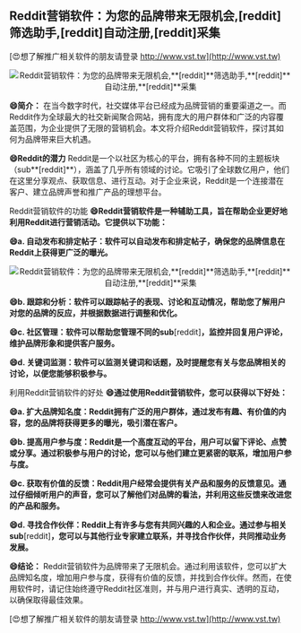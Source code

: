 ## **Reddit营销软件：为您的品牌带来无限机会,**[reddit]**筛选助手,**[reddit]**自动注册,**[reddit]**采集**

[😍想了解推广相关软件的朋友请登录 http://www.vst.tw](http://www.vst.tw)

 <center><img src="https://vst.tw/MP4/tuiguang/png/0.png" alt="Reddit营销软件：为您的品牌带来无限机会,**[reddit]**筛选助手,**[reddit]**自动注册,**[reddit]**采集"></center>

**😄简介：**
在当今数字时代，社交媒体平台已经成为品牌营销的重要渠道之一。而Reddit作为全球最大的社交新闻聚合网站，拥有庞大的用户群体和广泛的内容覆盖范围，为企业提供了无限的营销机会。本文将介绍Reddit营销软件，探讨其如何为品牌带来巨大机遇。

**😄Reddit的潜力**
Reddit是一个以社区为核心的平台，拥有各种不同的主题板块（sub**[reddit]**），涵盖了几乎所有领域的讨论。它吸引了全球数亿用户，他们在这里分享观点、获取信息、进行互动。对于企业来说，Reddit是一个连接潜在客户、建立品牌声誉和推广产品的理想平台。

Reddit营销软件的功能
**😄Reddit营销软件是一种辅助工具，旨在帮助企业更好地利用Reddit进行营销活动。它提供以下功能：**

**😄a. 自动发布和排定帖子：软件可以自动发布和排定帖子，确保您的品牌信息在Reddit上获得更广泛的曝光。**

 <center><img src="https://vst.tw/MP4/tuiguang/png/7.png" alt="Reddit营销软件：为您的品牌带来无限机会,**[reddit]**筛选助手,**[reddit]**自动注册,**[reddit]**采集"></center>

**😄b. 跟踪和分析：软件可以跟踪帖子的表现、讨论和互动情况，帮助您了解用户对您的品牌的反应，并根据数据进行调整和优化。**

**😄c. 社区管理：软件可以帮助您管理不同的sub**[reddit]**，监控并回复用户评论，维护品牌形象和提供客户服务。**

**😄d. 关键词监测：软件可以监测关键词和话题，及时提醒您有关与您品牌相关的讨论，以便您能够积极参与。**

利用Reddit营销软件的好处
**😄通过使用Reddit营销软件，您可以获得以下好处：**

**😄a. 扩大品牌知名度：Reddit拥有广泛的用户群体，通过发布有趣、有价值的内容，您的品牌将获得更多的曝光，吸引潜在客户。**

**😄b. 提高用户参与度：Reddit是一个高度互动的平台，用户可以留下评论、点赞或分享。通过积极参与用户的讨论，您可以与他们建立更紧密的联系，增加用户参与度。**

**😄c. 获取有价值的反馈：Reddit用户经常会提供有关产品和服务的反馈意见。通过仔细倾听用户的声音，您可以了解他们对品牌的看法，并利用这些反馈来改进您的产品和服务。**

**😄d. 寻找合作伙伴：Reddit上有许多与您有共同兴趣的人和企业。通过参与相关sub**[reddit]**，您可以与其他行业专家建立联系，并寻找合作伙伴，共同推动业务发展。**

**😄结论：**
Reddit营销软件为品牌带来了无限机会。通过利用该软件，您可以扩大品牌知名度，增加用户参与度，获得有价值的反馈，并找到合作伙伴。然而，在使用软件时，请记住始终遵守Reddit社区准则，并与用户进行真实、透明的互动，以确保取得最佳效果。

[😍想了解推广相关软件的朋友请登录 http://www.vst.tw](http://www.vst.tw)



